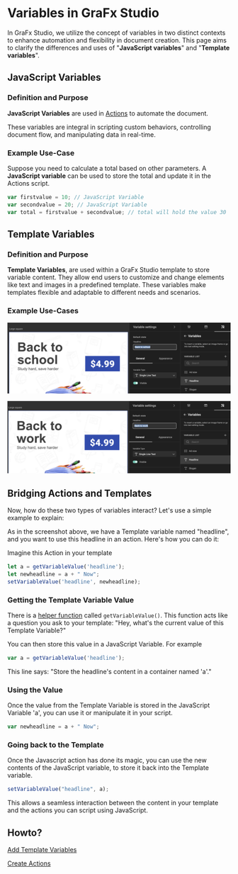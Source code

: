 # Variables in GraFx Studio

In GraFx Studio, we utilize the concept of variables in two distinct contexts to enhance automation and flexibility in document creation. This page aims to clarify the differences and uses of "**JavaScript variables**" and "**Template variables**".

## JavaScript Variables

### Definition and Purpose

**JavaScript Variables** are used in [Actions](/GraFx-Studio/concepts/actions/) to automate the document.

These variables are integral in scripting custom behaviors, controlling document flow, and manipulating data in real-time.

### Example Use-Case

Suppose you need to calculate a total based on other parameters. A **JavaScript variable** can be used to store the total and update it in the Actions script.

```javascript
var firstvalue = 10; // JavaScript Variable
var secondvalue = 20; // JavaScript Variable
var total = firstvalue + secondvalue; // total will hold the value 30
```

## Template Variables

### Definition and Purpose

**Template Variables**, are used within a GraFx Studio template to store variable content. They allow end users to customize and change elements like text and images in a predefined template. These variables make templates flexible and adaptable to different needs and scenarios.

### Example Use-Cases

![image](template-variable-1.png)

![image](template-variable-2.png)


## Bridging Actions and Templates

Now, how do these two types of variables interact? Let's use a simple example to explain:

As in the screenshot above, we have a Template variable named "headline", and you want to use this headline in an action. Here's how you can do it:

Imagine this Action in your template

```javascript
let a = getVariableValue('headline');
let newheadline = a + " Now";
setVariableValue('headline', newheadline);
```

### Getting the Template Variable Value

There is a [helper function](/GraFx-Studio/concepts/helper-functions/#get) called `getVariableValue()`. This function acts like a question you ask to your template: "Hey, what's the current value of this Template Variable?"

You can then store this value in a JavaScript Variable. For example
   
```javascript
var a = getVariableValue('headline');
```

This line says: "Store the headline's content in a container named 'a'."

### Using the Value

Once the value from the Template Variable is stored in the JavaScript Variable 'a', you can use it or manipulate it in your script.
    
```javascript
var newheadline = a + " Now";
```

### Going back to the Template

Once the Javascript action has done its magic, you can use the new contents of the JavaScript variable, to store it back into the Template variable.
	
```javascript
setVariableValue("headline", a);
```

This allows a seamless interaction between the content in your template and the actions you can script using JavaScript.

## Howto?

[Add Template Variables](/GraFx-Studio/guides/template-variables/define/)

[Create Actions](/GraFx-Studio/guides/actions/create/)